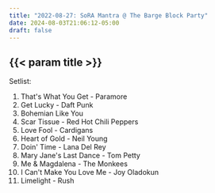 ```yaml
---
title: "2022-08-27: SoRA Mantra @ The Barge Block Party"
date: 2024-08-03T21:06:12-05:00
draft: false
---
```


## {{< param title >}}

Setlist:
1. That's What You Get - Paramore
2. Get Lucky - Daft Punk
3. Bohemian Like You
4. Scar Tissue - Red Hot Chili Peppers
5. Love Fool - Cardigans
6. Heart of Gold - Neil Young
7. Doin' Time - Lana Del Rey
8. Mary Jane's Last Dance - Tom Petty
9. Me & Magdalena - The Monkees
10. I Can't Make You Love Me - Joy Oladokun
11. Limelight - Rush
